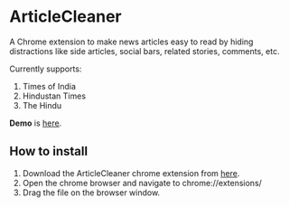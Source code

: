 # ArticleCleaner
A Chrome extension to make news articles easy to read by hiding distractions like side articles, social bars, related stories, comments, etc. 

Currently supports:

1. Times of India
2. Hindustan Times
3. The Hindu

**Demo** is [here](https://github.com/ankushshah89/ArticleCleaner/blob/master/demo/timesofindia_example.jpg).

## How to install ##

1. Download the ArticleCleaner chrome extension from [here](https://github.com/ankushshah89/ArticleCleaner/raw/master/ArticleCleaner.crx).
2. Open the chrome browser and navigate to chrome://extensions/
3. Drag the file on the browser window.
